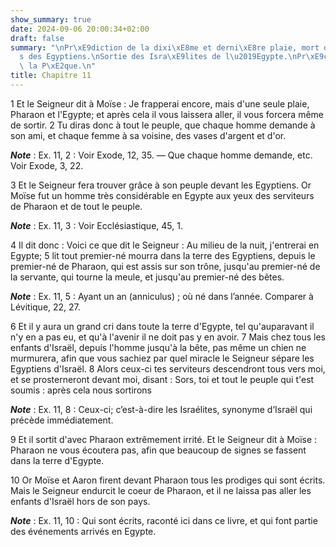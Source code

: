 ```yaml
---
show_summary: true
date: 2024-09-06 20:00:34+02:00
draft: false
summary: "\nPr\xE9diction de la dixi\xE8me et derni\xE8re plaie, mort des premiers-n\xE9\
  s des Egyptiens.\nSortie des Isra\xE9lites de l\u2019Egypte.\nPr\xE9ceptes touchant\
  \ la P\xE2que.\n"
title: Chapitre 11
---
```





1 Et le Seigneur dit à Moïse : Je frapperai encore, mais d'une seule plaie, Pharaon et l'Egypte; et après cela il vous laissera aller, il vous forcera même de sortir. 2 Tu diras donc à tout le peuple, que chaque homme demande à son ami, et chaque femme à sa voisine, des vases d'argent et d'or.

***Note*** :  Ex. 11, 2 : Voir Exode, 12, 35. ― Que chaque homme demande, etc. Voir Exode, 3, 22.


3 Et le Seigneur fera trouver grâce à son peuple devant les Egyptiens. Or Moïse fut un homme très considérable en Egypte aux yeux des serviteurs de Pharaon et de tout le peuple.

***Note*** :  Ex. 11, 3 : Voir Ecclésiastique, 45, 1.


4 Il dit donc : Voici ce que dit le Seigneur : Au milieu de la nuit, j'entrerai en Egypte; 5 lit tout premier-né mourra dans la terre des Egyptiens, depuis le premier-né de Pharaon, qui est assis sur son trône, jusqu'au premier-né de la servante, qui tourne la meule, et jusqu'au premier-né des bêtes.

***Note*** :  Ex. 11, 5 : Ayant un an (anniculus) ; où né dans l’année. Comparer à Lévitique, 22, 27.

6 Et il y aura un grand cri dans toute la terre d'Egypte, tel qu'auparavant il n'y en a pas eu, et qu'à l'avenir il ne doit pas y en avoir. 7 Mais chez tous les enfants d'Israël, depuis l'homme jusqu'à la bête, pas même un chien ne murmurera, afin que vous sachiez par quel miracle le Seigneur sépare les Egyptiens d'Israël. 8 Alors ceux-ci tes serviteurs descendront tous vers moi, et se prosterneront devant moi, disant : Sors, toi et tout le peuple qui t'est soumis : après cela nous sortirons

***Note*** :  Ex. 11, 8 : Ceux-ci; c’est-à-dire les Israélites, synonyme d’Israël qui précède immédiatement.


9 Et il sortit d'avec Pharaon extrêmement irrité. Et le Seigneur dit à Moïse : Pharaon ne vous écoutera pas, afin que beaucoup de signes se fassent dans la terre d'Egypte.


10 Or Moïse et Aaron firent devant Pharaon tous les prodiges qui sont écrits. Mais le Seigneur endurcit le coeur de Pharaon, et il ne laissa pas aller les enfants d'Israël hors de son pays.

***Note*** :  Ex. 11, 10 : Qui sont écrits, raconté ici dans ce livre, et qui font partie des événements arrivés en Egypte.

